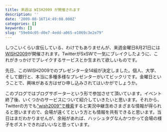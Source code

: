 ```yaml
---
title: 来週は WISH2009 が開催されます
description: ''
date: '2009-08-16T14:49:08.000Z'
categories: []
keywords: []
slug: "59e04c05-d0e7-4edd-a065-e1069c3e2e79"
---
```

しつこいくらい宣伝している、わけでもありませんが、来週金曜日8月21日には[WISH2009](http://agilemedia.jp/wish2009/)が開催されます。TwitterがSxSWで一気にブレイクしたように、これがきっかけでブレイクするサービスとか生まれて欲しいものです。

先日、このWISH2009でのプレゼンター全14組が決定しました。個人、大学、そして銀行と、本当に多種多様なプレゼンターがいてビックリです。金曜日ということで、興味がある方はぜひ申し込みされてはいかがでしょうか。

このブログではブログサポーターという形で参加させて頂いています。イベント終了後、いくつかのサービスについて紹介していきたいと思います。それから、Twitterの方でも[”wish2009"で検索](http://search.twitter.com/search?q=wish2009)すると実況中継含めさまざまな情報が得られると思いますので、会場が遠くてという方とも情報を共有できると思います。当日はまだわかりませんが、余裕があれば、ハッシュタグなんかつかって会場の様子をポストできればいいなと思っています。